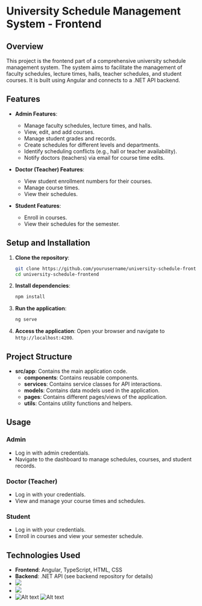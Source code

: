 # University Schedule Management System - Frontend

## Overview

This project is the frontend part of a comprehensive university schedule management system. The system aims to facilitate the management of faculty schedules, lecture times, halls, teacher schedules, and student courses. It is built using Angular and connects to a .NET API backend.

## Features

- **Admin Features**:
  - Manage faculty schedules, lecture times, and halls.
  - View, edit, and add courses.
  - Manage student grades and records.
  - Create schedules for different levels and departments.
  - Identify scheduling conflicts (e.g., hall or teacher availability).
  - Notify doctors (teachers) via email for course time edits.

- **Doctor (Teacher) Features**:
  - View student enrollment numbers for their courses.
  - Manage course times.
  - View their schedules.

- **Student Features**:
  - Enroll in courses.
  - View their schedules for the semester.

## Setup and Installation

1. **Clone the repository**:
    ```sh
    git clone https://github.com/yourusername/university-schedule-frontend.git
    cd university-schedule-frontend
    ```

2. **Install dependencies**:
    ```sh
    npm install
    ```

3. **Run the application**:
    ```sh
    ng serve
    ```

4. **Access the application**:
    Open your browser and navigate to `http://localhost:4200`.

## Project Structure

- **src/app**: Contains the main application code.
  - **components**: Contains reusable components.
  - **services**: Contains service classes for API interactions.
  - **models**: Contains data models used in the application.
  - **pages**: Contains different pages/views of the application.
  - **utils**: Contains utility functions and helpers.

## Usage

### Admin
- Log in with admin credentials.
- Navigate to the dashboard to manage schedules, courses, and student records.

### Doctor (Teacher)
- Log in with your credentials.
- View and manage your course times and schedules.

### Student
- Log in with your credentials.
- Enroll in courses and view your semester schedule.

## Technologies Used

- **Frontend**: Angular, TypeScript, HTML, CSS
- **Backend**: .NET API (see backend repository for details)
- ![](https://drive.google.com/file/d/1TQZRHDVTkMbALwgzwUGeoRVXY1D-WOvM/view?usp=sharing)
- ![](https://drive.google.com/file/d/151jvorTglxYBa949ZaK_h3bXK0bCEK_8/view?usp=sharing)
- ![Alt text](https://drive.google.com/file/d/1Hsj38zRktb4kIhxhRAn8jP2bYOV7XQ8x/view?usp=sharing)
![Alt text](https://drive.google.com/file/d/1QwqIg6uTpwwom9wpnSZVNz4uUx2wInbx/view?usp=sharing)
